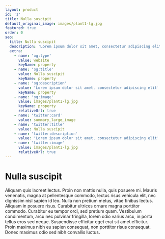 ```yaml
---
layout: product
id: '1'
title: Nulla suscipit
default_original_image: images/plant1-lg.jpg
featured: true
order: 0
seo:
  title: Nulla suscipit
  description: 'Lorem ipsum dolor sit amet, consectetur adipiscing elit'
  extra:
    - name: 'og:type'
      value: website
      keyName: property
    - name: 'og:title'
      value: Nulla suscipit
      keyName: property
    - name: 'og:description'
      value: 'Lorem ipsum dolor sit amet, consectetur adipiscing elit'
      keyName: property
    - name: 'og:image'
      value: images/plant1-lg.jpg
      keyName: property
      relativeUrl: true
    - name: 'twitter:card'
      value: summary_large_image
    - name: 'twitter:title'
      value: Nulla suscipit
    - name: 'twitter:description'
      value: 'Lorem ipsum dolor sit amet, consectetur adipiscing elit'
    - name: 'twitter:image'
      value: images/plant1-lg.jpg
      relativeUrl: true
---
```


# Nulla suscipit

Aliquam quis laoreet lectus. Proin non mattis nulla, quis posuere mi. Mauris venenatis, magna at pellentesque commodo, lectus risus vehicula elit, nec dignissim nisl sapien id leo. Nulla non pretium metus, vitae finibus lectus. Aliquam in posuere risus. Curabitur ultrices ornare magna porttitor commodo. Curabitur eu tempor orci, sed pretium quam. Vestibulum condimentum, arcu nec pulvinar fringilla, lorem odio varius arcu, in porta tellus eros sed neque. Suspendisse efficitur eget erat sit amet efficitur. Proin maximus nibh eu sapien consequat, non porttitor risus consequat. Donec maximus odio sed nibh convallis luctus.
